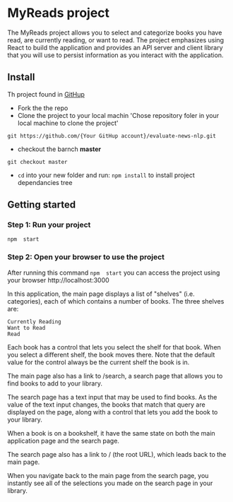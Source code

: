 # MyReads project

The MyReads project allows you to select and categorize books you have read, are currently reading, or want to read. The project emphasizes using React to build the application and provides an API server and client library that you will use to persist information as you interact with the application.

## Install

Th  project found in  [GitHup](https://github.com/bmeabeed/evaluate-news-nlp)

- Fork the the repo
- Clone the project to your local machin 'Chose repository foler in your local machine to clone the project'

`git https://github.com/{Your GitHup account}/evaluate-news-nlp.git`

- checkout the barnch **master**

`git checkout master`

- `cd` into your new folder and run:
  `npm install` to install project dependancies tree


## Getting started


### Step 1: Run your project

   `npm  start` 


### Step 2: Open your browser to use the project
  After running this command `npm  start` you can access the project using your browser    http://localhost:3000

In this application, the main page displays a list of "shelves" (i.e. categories), each of which contains a number of books. The three shelves are:

    Currently Reading
    Want to Read
    Read


Each book has a control that lets you select the shelf for that book. When you select a different shelf, the book moves there. Note that the default value for the control  always be the current shelf the book is in.


The main page also has a link to /search, a search page that allows you to find books to add to your library.

The search page has a text input that may be used to find books. As the value of the text input changes, the books that match that query are displayed on the page, along with a control that lets you add the book to your library. 

When a book is on a bookshelf, it  have the same state on both the main application page and the search page.


The search page also has a link to / (the root URL), which leads back to the main page.

When you navigate back to the main page from the search page, you  instantly see all of the selections you made on the search page in your library.






